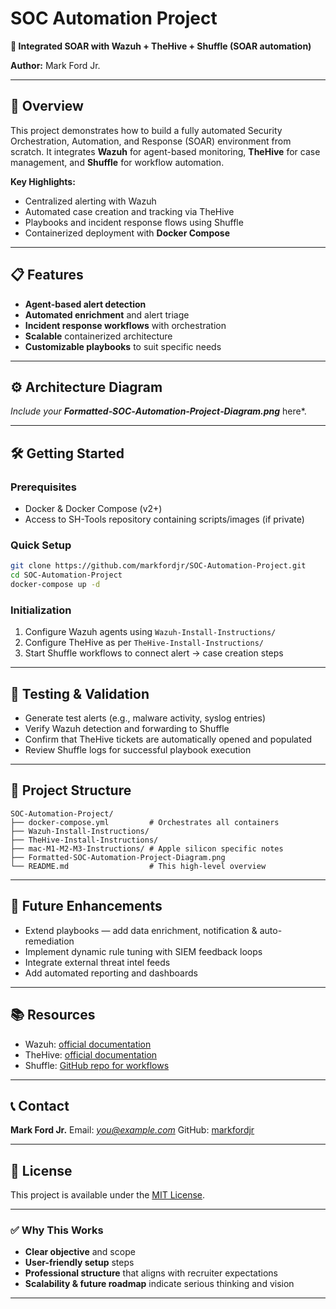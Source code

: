 # SOC Automation Project

**🔐 Integrated SOAR with Wazuh + TheHive + Shuffle (SOAR automation)**

**Author:** Mark Ford Jr.

---

## 🚀 Overview

This project demonstrates how to build a fully automated Security Orchestration, Automation, and Response (SOAR) environment from scratch.
It integrates **Wazuh** for agent-based monitoring, **TheHive** for case management, and **Shuffle** for workflow automation.

**Key Highlights:**

* Centralized alerting with Wazuh
* Automated case creation and tracking via TheHive
* Playbooks and incident response flows using Shuffle
* Containerized deployment with **Docker Compose**

---

## 📋 Features

* **Agent-based alert detection**
* **Automated enrichment** and alert triage
* **Incident response workflows** with orchestration
* **Scalable** containerized architecture
* **Customizable playbooks** to suit specific needs

---

## ⚙️ Architecture Diagram

*Include your **Formatted‑SOC‑Automation‑Project‑Diagram.png*** here\*.

---

## 🛠️ Getting Started

### Prerequisites

* Docker & Docker Compose (v2+)
* Access to SH-Tools repository containing scripts/images (if private)

### Quick Setup

```bash
git clone https://github.com/markfordjr/SOC-Automation-Project.git
cd SOC-Automation-Project
docker-compose up -d
```

### Initialization

1. Configure Wazuh agents using `Wazuh-Install-Instructions/`
2. Configure TheHive as per `TheHive-Install-Instructions/`
3. Start Shuffle workflows to connect alert → case creation steps

---

## 🧪 Testing & Validation

* Generate test alerts (e.g., malware activity, syslog entries)
* Verify Wazuh detection and forwarding to Shuffle
* Confirm that TheHive tickets are automatically opened and populated
* Review Shuffle logs for successful playbook execution

---

## 🧩 Project Structure

```
SOC-Automation-Project/
├── docker-compose.yml         # Orchestrates all containers
├── Wazuh-Install-Instructions/
├── TheHive-Install-Instructions/
├── mac-M1-M2-M3-Instructions/ # Apple silicon specific notes
├── Formatted‑SOC‑Automation‑Project‑Diagram.png
└── README.md                  # This high-level overview
```

---

## 🔭 Future Enhancements

* Extend playbooks — add data enrichment, notification & auto-remediation
* Implement dynamic rule tuning with SIEM feedback loops
* Integrate external threat intel feeds
* Add automated reporting and dashboards

---

## 📚 Resources

* Wazuh: [official documentation](https://documentation.wazuh.com/)
* TheHive: [official documentation](https://thehive-project.org/)
* Shuffle: [GitHub repo for workflows](https://github.com/frikky/shuffle)

---

## 📞 Contact

**Mark Ford Jr.**
Email: *[you@example.com](mailto:you@example.com)*
GitHub: [markfordjr](https://github.com/markfordjr)

---

## 📝 License

This project is available under the [MIT License](LICENSE).

---

### ✅ Why This Works

* **Clear objective** and scope
* **User-friendly setup** steps
* **Professional structure** that aligns with recruiter expectations
* **Scalability & future roadmap** indicate serious thinking and vision

---
